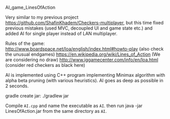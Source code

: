 AI_game_LinesOfAction

Very similar to my previous project https://github.com/ShafinKhadem/Checkers-multiplayer,
but this time fixed previous mistakes (used MVC, decoupled UI and game state etc.) and
added AI for single player instead of LAN multiplayer.

Rules of the game:
http://www.boardspace.net/loa/english/index.html#howto-play (also check the unusual endgames)
https://en.wikipedia.org/wiki/Lines_of_Action 
(We are considering no draw)
http://www.iggamecenter.com/info/en/loa.html (consider red checkers as black here)

AI is implemented using C++ program implementing Minimax algorithm with alpha beta pruning (with various heuristics).
AI goes as deep as possible in 2 seconds.

gradle create jar: ./gradlew jar

Compile `AI.cpp` and name the executable as `AI`. then run java -jar LinesOfAction.jar from the same directory as `AI`.
